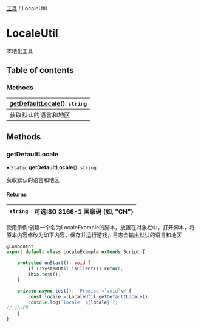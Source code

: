 [工具](../groups/工具.工具.md) / LocaleUtil

# LocaleUtil <Badge type="tip" text="Class" /> <Score text="LocaleUtil" />

本地化工具

## Table of contents

### Methods <Score text="Methods" /> 
| **[getDefaultLocale](mw.LocaleUtil.md#getdefaultlocale)**(): `string`   |
| :-----|
| 获取默认的语言和地区|

## Methods

### getDefaultLocale <Score text="getDefaultLocale" /> 

• `Static` **getDefaultLocale**(): `string` 

获取默认的语言和地区

#### Returns

| `string` | 可选ISO 3166-1 国家码 (如, "CN") |
| :------ | :------ |

<span style="font-size: 14px;">
使用示例:创建一个名为LocaleExample的脚本，放置在对象栏中，打开脚本，将原本内容修改为如下内容，保存并运行游戏，日志会输出默认的语言和地区
</span>

```ts
@Component
export default class LocaleExample extends Script {

    protected onStart(): void {
        if (!SystemUtil.isClient()) return;
        this.test();
    }

    private async test(): `Promise`<`void`\> {
        const locale = LocaleUtil.getDefaultLocale();
        console.log(`locale: ${locale}`);
// zh-CN
    }
}
```
